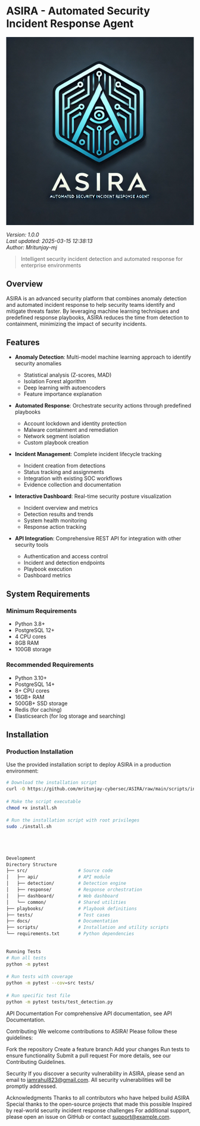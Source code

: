 # ASIRA - Automated Security Incident Response Agent

![ASIRA Logo](docs/final_logo.jpg)

*Version: 1.0.0*  
*Last updated: 2025-03-15 12:38:13*  
*Author: Mritunjay-mj*

> Intelligent security incident detection and automated response for enterprise environments

## Overview

ASIRA is an advanced security platform that combines anomaly detection and automated incident response to help security teams identify and mitigate threats faster. By leveraging machine learning techniques and predefined response playbooks, ASIRA reduces the time from detection to containment, minimizing the impact of security incidents.

## Features

- **Anomaly Detection**: Multi-model machine learning approach to identify security anomalies
  - Statistical analysis (Z-scores, MAD)
  - Isolation Forest algorithm
  - Deep learning with autoencoders
  - Feature importance explanation

- **Automated Response**: Orchestrate security actions through predefined playbooks
  - Account lockdown and identity protection
  - Malware containment and remediation
  - Network segment isolation
  - Custom playbook creation
  
- **Incident Management**: Complete incident lifecycle tracking
  - Incident creation from detections
  - Status tracking and assignments
  - Integration with existing SOC workflows
  - Evidence collection and documentation

- **Interactive Dashboard**: Real-time security posture visualization
  - Incident overview and metrics
  - Detection results and trends
  - System health monitoring
  - Response action tracking

- **API Integration**: Comprehensive REST API for integration with other security tools
  - Authentication and access control
  - Incident and detection endpoints
  - Playbook execution
  - Dashboard metrics

## System Requirements

### Minimum Requirements
- Python 3.8+
- PostgreSQL 12+
- 4 CPU cores
- 8GB RAM
- 100GB storage

### Recommended Requirements
- Python 3.10+
- PostgreSQL 14+
- 8+ CPU cores
- 16GB+ RAM
- 500GB+ SSD storage
- Redis (for caching)
- Elasticsearch (for log storage and searching)

## Installation

### Production Installation

Use the provided installation script to deploy ASIRA in a production environment:

```bash
# Download the installation script
curl -O https://github.com/mritunjay-cybersec/ASIRA/raw/main/scripts/install.sh

# Make the script executable
chmod +x install.sh

# Run the installation script with root privileges
sudo ./install.sh




Development
Directory Structure
├── src/                   # Source code
│   ├── api/               # API module
│   ├── detection/         # Detection engine
│   ├── response/          # Response orchestration
│   ├── dashboard/         # Web dashboard
│   └── common/            # Shared utilities
├── playbooks/             # Playbook definitions
├── tests/                 # Test cases
├── docs/                  # Documentation
├── scripts/               # Installation and utility scripts
└── requirements.txt       # Python dependencies
```


```bash

Running Tests
# Run all tests
python -m pytest

# Run tests with coverage
python -m pytest --cov=src tests/

# Run specific test file
python -m pytest tests/test_detection.py
```

API Documentation
For comprehensive API documentation, see API Documentation.

Contributing
We welcome contributions to ASIRA! Please follow these guidelines:

Fork the repository
Create a feature branch
Add your changes
Run tests to ensure functionality
Submit a pull request
For more details, see our Contributing Guidelines.

Security
If you discover a security vulnerability in ASIRA, please send an email to iamrahul823@gmail.com. All security vulnerabilities will be promptly addressed.


Acknowledgments
Thanks to all contributors who have helped build ASIRA
Special thanks to the open-source projects that made this possible
Inspired by real-world security incident response challenges
For additional support, please open an issue on GitHub or contact support@example.com.

